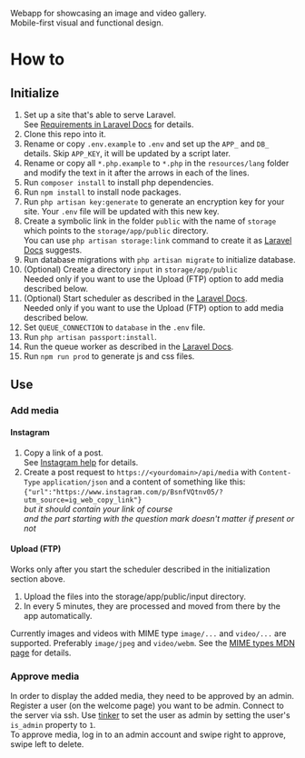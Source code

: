 Webapp for showcasing an image and video gallery.<br/>
Mobile-first visual and functional design.

# How to

## Initialize
1. Set up a site that's able to serve Laravel.<br/>
See [Requirements in Laravel Docs](https://laravel.com/docs/#server-requirements) for details.
2. Clone this repo into it.
3. Rename or copy `.env.example` to `.env` and set up the `APP_` and `DB_` details. Skip `APP_KEY`, it will be updated by a script later.
4. Rename or copy all `*.php.example` to `*.php` in the `resources/lang` folder and modify the text in it after the arrows in each of the lines.
5. Run `composer install` to install php dependencies.
6. Run `npm install` to install node packages.
7. Run `php artisan key:generate` to generate an encryption key for your site. Your `.env` file will be updated with this new key.
8. Create a symbolic link in the folder `public` with the name of `storage` which points to the `storage/app/public` directory.<br/>
You can use `php artisan storage:link` command to create it as [Laravel Docs](https://laravel.com/docs/filesystem#configuration) suggests.
9. Run database migrations with `php artisan migrate` to initialize database.
10. (Optional) Create a directory `input` in `storage/app/public`<br/>
Needed only if you want to use the Upload (FTP) option to add media described below.
11. (Optional) Start scheduler as described in the [Laravel Docs](https://laravel.com/docs/scheduling#introduction).<br/>
Needed only if you want to use the Upload (FTP) option to add media described below.
12. Set `QUEUE_CONNECTION` to `database` in the `.env` file.
13. Run `php artisan passport:install`.
14. Run the queue worker as described in the [Laravel Docs](https://laravel.com/docs/queues#running-the-queue-worker).
15. Run `npm run prod` to generate js and css files.

## Use

### Add media

#### Instagram
1. Copy a link of a post.<br/>
See [Instagram help](https://help.instagram.com/372819389498306) for details.
2. Create a post request to `https://<yourdomain>/api/media` with `Content-Type` `application/json` and a content of something like this:<br/>
`{"url":"https://www.instagram.com/p/BsnfVQtnv05/?utm_source=ig_web_copy_link"}`<br/>
*but it should contain your link of course*<br/>
*and the part starting with the question mark doesn't matter if present or not*

#### Upload (FTP)
Works only after you start the scheduler described in the initialization section above.
1. Upload the files into the storage/app/public/input directory.
2. In every 5 minutes, they are processed and moved from there by the app automatically.

Currently images and videos with MIME type `image/...` and `video/...` are supported.
Preferably `image/jpeg` and `video/webm`.
See the [MIME types MDN page](https://developer.mozilla.org/en-US/docs/Web/HTTP/Basics_of_HTTP/MIME_types) for details.

### Approve media

In order to display the added media, they need to be approved by an admin.<br/>
Register a user (on the welcome page) you want to be admin. Connect to the server via ssh. Use [tinker](https://laravel.com/docs/artisan#tinker) to set the user as admin by setting the user's `is_admin` property to `1`.<br/>
To approve media, log in to an admin account and swipe right to approve, swipe left to delete.
